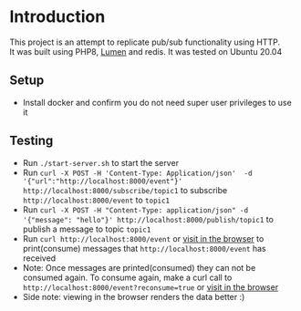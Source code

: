 # Introduction
This project is an attempt to replicate pub/sub functionality using HTTP.  
It was built using PHP8, [Lumen](https://lumen.laravel.com/docs) and redis. It was tested on Ubuntu 20.04


## Setup
- Install docker and confirm you do not need super user privileges to use it

## Testing
- Run `./start-server.sh` to start the server
- Run `curl -X POST -H 'Content-Type: Application/json'  -d '{"url":"http://localhost:8000/event"}' http://localhost:8000/subscribe/topic1` to subscribe `http://localhost:8000/event` to `topic1`
- Run `curl -X POST -H "Content-Type: application/json" -d '{"message": "hello"}' http://localhost:8000/publish/topic1` to publish a message to topic `topic1`
- Run `curl http://localhost:8000/event` or [visit in the browser](http://localhost:8000/event) to print(consume) messages that `http://localhost:8000/event` has received
- Note: Once messages are printed(consumed) they can not be consumed again. To consume again, make a curl call to `http://localhost:8000/event?reconsume=true` or [visit in the browser](http://localhost:8000/event?reconsume=true)
- Side note: viewing in the browser renders the data better :) 
